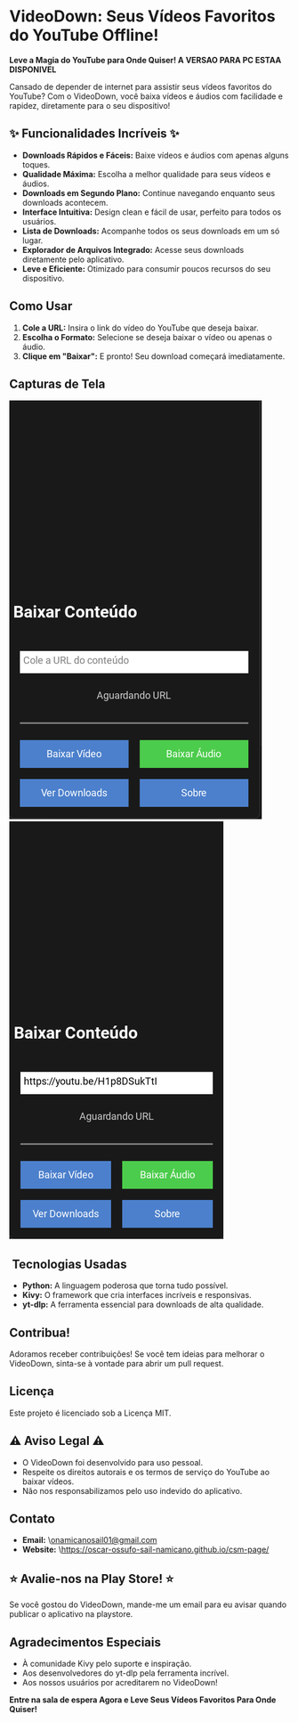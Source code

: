 #  VideoDown: Seus Vídeos Favoritos do YouTube Offline! 

**Leve a Magia do YouTube para Onde Quiser! A VERSAO PARA PC ESTAA DISPONIVEL**

Cansado de depender de internet para assistir seus vídeos favoritos do YouTube? Com o VideoDown, você baixa vídeos e áudios com facilidade e rapidez, diretamente para o seu dispositivo!


## ✨ Funcionalidades Incríveis ✨

* **Downloads Rápidos e Fáceis:** Baixe vídeos e áudios com apenas alguns toques.
* **Qualidade Máxima:** Escolha a melhor qualidade para seus vídeos e áudios.
* **Downloads em Segundo Plano:** Continue navegando enquanto seus downloads acontecem.
* **Interface Intuitiva:** Design clean e fácil de usar, perfeito para todos os usuários.
* **Lista de Downloads:** Acompanhe todos os seus downloads em um só lugar.
* **Explorador de Arquivos Integrado:** Acesse seus downloads diretamente pelo aplicativo.
* **Leve e Eficiente:** Otimizado para consumir poucos recursos do seu dispositivo.

##  Como Usar 

1.  **Cole a URL:** Insira o link do vídeo do YouTube que deseja baixar.
2.  **Escolha o Formato:** Selecione se deseja baixar o vídeo ou apenas o áudio.
3.  **Clique em "Baixar":** E pronto! Seu download começará imediatamente.

##  Capturas de Tela 

![alt text]({1FD6261D-6DB5-4A1D-A3F6-3535F9222BF1}.png)
![alt text]({AC4FA13C-CC71-4199-AF33-84C7CAEA898F}.png)

## ️ Tecnologias Usadas ️

* **Python:** A linguagem poderosa que torna tudo possível.
* **Kivy:** O framework que cria interfaces incríveis e responsivas.
* **yt-dlp:** A ferramenta essencial para downloads de alta qualidade.

##  Contribua! 

Adoramos receber contribuições! Se você tem ideias para melhorar o VideoDown, sinta-se à vontade para abrir um pull request.

##  Licença 

Este projeto é licenciado sob a Licença MIT.

## ⚠️ Aviso Legal ⚠️

* O VideoDown foi desenvolvido para uso pessoal.
* Respeite os direitos autorais e os termos de serviço do YouTube ao baixar vídeos.
* Não nos responsabilizamos pelo uso indevido do aplicativo.

##  Contato 

* **Email:** \onamicanosail01@gmail.com
* **Website:** \https://oscar-ossufo-sail-namicano.github.io/csm-page/

## ⭐ Avalie-nos na Play Store! ⭐

Se você gostou do VideoDown, mande-me um email para eu avisar quando publicar o aplicativo na playstore.

##  Agradecimentos Especiais 

* À comunidade Kivy pelo suporte e inspiração.
* Aos desenvolvedores do yt-dlp pela ferramenta incrível.
* Aos nossos usuários por acreditarem no VideoDown!

**Entre na sala de espera Agora e Leve Seus Vídeos Favoritos Para Onde Quiser!**
